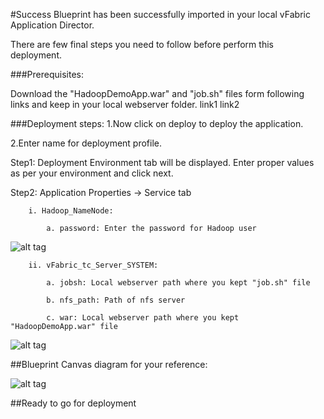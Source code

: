 #Success
Blueprint has been successfully imported in your local vFabric Application Director. 

There are  few final steps you need to follow before perform this deployment.

###Prerequisites:

Download the "HadoopDemoApp.war" and "job.sh" files form following links and keep in your local webserver folder.
link1
link2


###Deployment steps:
1.Now click on deploy to deploy the application.

2.Enter name for deployment profile.

Step1: Deployment Environment tab will be displayed. Enter proper values as per your environment and click next.


Step2: Application Properties -> Service tab

		i. Hadoop_NameNode:
	
			a. password: Enter the password for Hadoop user

![alt tag](https://raw.github.com/vmware-applicationdirector/solutions-import-beta/appd-Clustere-Apache-Hadoop-50-blueprint/AfterDeployment-Step1.jpg)

		
		ii. vFabric_tc_Server_SYSTEM:
	
			a. jobsh: Local webserver path where you kept "job.sh" file 
		
			b. nfs_path: Path of nfs server
		
			c. war: Local webserver path where you kept "HadoopDemoApp.war" file
	
![alt tag](https://raw.github.com/vmware-applicationdirector/solutions-import-beta/appd-Clustere-Apache-Hadoop-50-blueprint/AfterDeployment-Step2.jpg)
	
##Blueprint Canvas diagram for your reference: 

![alt tag](https://raw.github.com/vmware-applicationdirector/solutions-import-beta/appd-Clustere-Apache-Hadoop-50-blueprint/Hadoop-Canvas-Diagram.png)

##Ready to go for deployment







 








